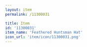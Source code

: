 ```yaml
---
layout: item
permalink: /11300031

title: Item
id: '11300031'
item_name: 'Feathered Huntsman Hat'
icon_url: 'item/icon/11300031.png'
---
```

